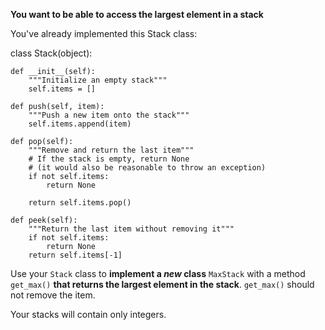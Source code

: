 **You want to be able to access the largest element in a stack**

You've already implemented this Stack class:

  class Stack(object):

    def __init__(self):
        """Initialize an empty stack"""
        self.items = []

    def push(self, item):
        """Push a new item onto the stack"""
        self.items.append(item)

    def pop(self):
        """Remove and return the last item"""
        # If the stack is empty, return None
        # (it would also be reasonable to throw an exception)
        if not self.items:
            return None

        return self.items.pop()

    def peek(self):
        """Return the last item without removing it"""
        if not self.items:
            return None
        return self.items[-1]
        
Use your `Stack` class to **implement a *new* class** `MaxStack` with a method `get_max()` **that returns the largest element in the stack**. `get_max()` should not remove the item.

Your stacks will contain only integers.
